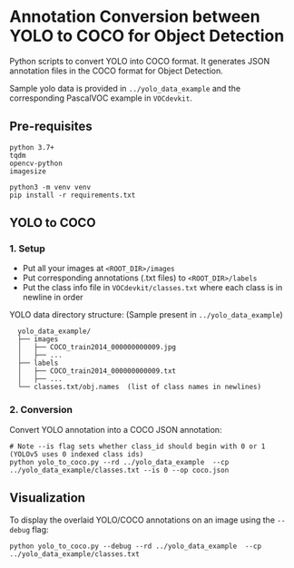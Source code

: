 # Annotation Conversion between YOLO to COCO for Object Detection

Python scripts to convert YOLO into COCO format. It generates JSON annotation files in the COCO format for Object Detection.

Sample yolo data is provided in `../yolo_data_example` and the corresponding PascalVOC example in `VOCdevkit`.

## Pre-requisites

    python 3.7+
    tqdm
    opencv-python
    imagesize

```shell
python3 -m venv venv
pip install -r requirements.txt
```

## YOLO to COCO

### 1. Setup

- Put all your images at `<ROOT_DIR>/images`
- Put corresponding annotations (.txt files) to `<ROOT_DIR>/labels`
- Put the class info file in `VOCdevkit/classes.txt` where each class is in newline in order

YOLO data directory structure: (Sample present in `../yolo_data_example`)

      yolo_data_example/
      ├── images
      │   ├── COCO_train2014_000000000009.jpg
      │   ├── ...
      ├── labels
      │   ├── COCO_train2014_000000000009.txt
      │   ├── ...
      └── classes.txt/obj.names  (list of class names in newlines)

### 2. Conversion

Convert YOLO annotation into a COCO JSON annotation:

```shell
# Note --is flag sets whether class_id should begin with 0 or 1 (YOLOv5 uses 0 indexed class ids)
python yolo_to_coco.py --rd ../yolo_data_example  --cp ../yolo_data_example/classes.txt --is 0 --op coco.json
```

## Visualization

To display the overlaid YOLO/COCO annotations on an image using the `--debug` flag:

```shell
python yolo_to_coco.py --debug --rd ../yolo_data_example  --cp ../yolo_data_example/classes.txt
```
